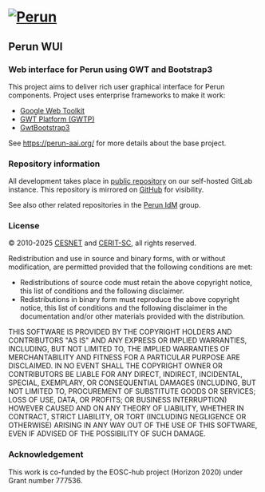 # [![Perun](https://webcentrum.muni.cz/media/3153530/perun.svg)](https://perun-aai.org)

## Perun WUI

### Web interface for Perun using GWT and Bootstrap3

This project aims to deliver rich user graphical interface for Perun components. Project uses enterprise frameworks to make it work:

-	[Google Web Toolkit](https://www.gwtproject.org/)
-	[GWT Platform (GWTP)](https://www.arcbees.com/#!/products/gwtp)
-	[GwtBootstrap3](https://github.com/gwtbootstrap3/gwtbootstrap3)

See https://perun-aai.org/ for more details about the base project.

### Repository information

All development takes place in [public repository](https://gitlab.ics.muni.cz/perun/perun-idm/perun-wui) on our self-hosted GitLab instance. This repository is mirrored on [GitHub](https://github.com/CESNET/perun-wui) for visibility.

See also other related repositories in the [Perun IdM](https://gitlab.ics.muni.cz/perun/perun-idm) group.

### License

&copy; 2010-2025 [CESNET](https://www.cesnet.cz/?lang=en) and [CERIT-SC](https://www.cerit-sc.cz/en/index.html), all rights reserved.

Redistribution and use in source and binary forms, with or without modification, are permitted provided that the following conditions are met:

- Redistributions of source code must retain the above copyright notice, this list of conditions and the following disclaimer.
- Redistributions in binary form must reproduce the above copyright notice, this list of conditions and the following disclaimer in the documentation and/or other materials provided with the distribution.

THIS SOFTWARE IS PROVIDED BY THE COPYRIGHT HOLDERS AND
CONTRIBUTORS "AS IS" AND ANY EXPRESS OR IMPLIED WARRANTIES,
INCLUDING, BUT NOT LIMITED TO, THE IMPLIED WARRANTIES OF
MERCHANTABILITY AND FITNESS FOR A PARTICULAR PURPOSE ARE
DISCLAIMED. IN NO EVENT SHALL THE COPYRIGHT OWNER OR CONTRIBUTORS
BE LIABLE FOR ANY DIRECT, INDIRECT, INCIDENTAL, SPECIAL,
EXEMPLARY, OR CONSEQUENTIAL DAMAGES (INCLUDING, BUT NOT LIMITED
TO, PROCUREMENT OF SUBSTITUTE GOODS OR SERVICES; LOSS OF USE,
DATA, OR PROFITS; OR BUSINESS INTERRUPTION) HOWEVER CAUSED AND ON
ANY THEORY OF LIABILITY, WHETHER IN CONTRACT, STRICT LIABILITY,
OR TORT (INCLUDING NEGLIGENCE OR OTHERWISE) ARISING IN ANY WAY
OUT OF THE USE OF THIS SOFTWARE, EVEN IF ADVISED OF THE
POSSIBILITY OF SUCH DAMAGE.

### Acknowledgement

This work is co-funded by the EOSC-hub project (Horizon 2020) under Grant number 777536.
